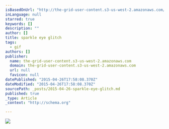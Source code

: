 ```yaml
---
isBasedOnUrl: "http://the-grid-user-content.s3-us-west-2.amazonaws.com/8bf904d4-7a8f-4274-9301-eb76c398a28f.gif"
inLanguage: null
starred: true
keywords: []
description: ""
author: []
title: sparkle eye glitch
tags:
  - gif
authors: []
publisher:
  name: the-grid-user-content.s3-us-west-2.amazonaws.com
  domain: the-grid-user-content.s3-us-west-2.amazonaws.com
  url: null
  favicon: null
datePublished: "2015-04-26T17:58:08.370Z"
dateModified: "2015-04-26T17:58:08.370Z"
sourcePath: _posts/2015-04-26-sparkle-eye-glitch.md
published: true
_type: Article
_context: "http://schema.org"

---
```

![](http://the-grid-user-content.s3-us-west-2.amazonaws.com/8bf904d4-7a8f-4274-9301-eb76c398a28f.gif)